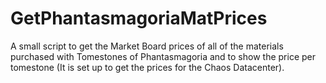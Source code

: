 # GetPhantasmagoriaMatPrices
A small script to get the Market Board prices of all of the materials purchased with Tomestones of Phantasmagoria and to show the price per tomestone (It is set up to get the prices for the Chaos Datacenter).
